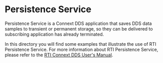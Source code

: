 # Persistence Service

Persistence Service is a Connext DDS application that saves DDS data samples to
transient or permanent storage, so they can be delivered to subscribing
application has already terminated.

In this directory you will find some examples that illustrate the use of RTI
Persistence Service. For more information about RTI Persistence Service, please
refer to the [RTI Connext DDS User's
Manual](https://community.rti.com/static/documentation/connext-dds/6.1.1/doc/manuals/connext_dds_professional/users_manual/index.htm#users_manual/PersistenceIntro.htm).
